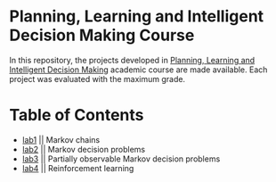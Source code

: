 # Planning, Learning and Intelligent Decision Making Course 

In this repository, the projects developed in [Planning, Learning and Intelligent Decision Making](https://fenix.tecnico.ulisboa.pt/cursos/meic-t/disciplina-curricular/1127428915200229) academic course are made available. Each project was evaluated with the maximum grade. 

# Table of Contents
- [lab1](https://github.com/marianamourao-37/Reinforcement-Learning-Course/tree/main/lab1) || Markov chains
- [lab2](https://github.com/marianamourao-37/Reinforcement-Learning-Course/tree/main/lab2) || Markov decision problems
- [lab3](https://github.com/marianamourao-37/Reinforcement-Learning-Course/tree/main/lab3) || Partially observable Markov decision problems
- [lab4](https://github.com/marianamourao-37/Reinforcement-Learning-Course/tree/main/lab4) || Reinforcement learning
